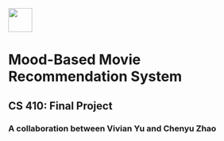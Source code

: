 <img src="https://lionbridge.ai/wp-content/uploads/2020/09/2020-09-17_movie-recommendation-system.jpg" width="48">

# Mood-Based Movie Recommendation System
## CS 410: Final Project 
### A collaboration between Vivian Yu and Chenyu Zhao


